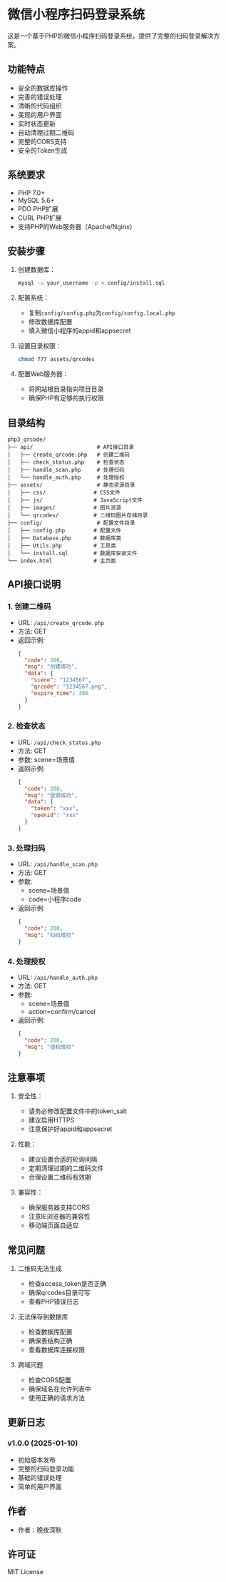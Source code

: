 # 微信小程序扫码登录系统

这是一个基于PHP的微信小程序扫码登录系统，提供了完整的扫码登录解决方案。

## 功能特点

- 安全的数据库操作
- 完善的错误处理
- 清晰的代码组织
- 美观的用户界面
- 实时状态更新
- 自动清理过期二维码
- 完整的CORS支持
- 安全的Token生成

## 系统要求

- PHP 7.0+
- MySQL 5.6+
- PDO PHP扩展
- CURL PHP扩展
- 支持PHP的Web服务器（Apache/Nginx）

## 安装步骤

1. 创建数据库：
   ```bash
   mysql -u your_username -p < config/install.sql
   ```

2. 配置系统：
   - 复制`config/config.php`为`config/config.local.php`
   - 修改数据库配置
   - 填入微信小程序的appid和appsecret

3. 设置目录权限：
   ```bash
   chmod 777 assets/qrcodes
   ```

4. 配置Web服务器：
   - 将网站根目录指向项目目录
   - 确保PHP有足够的执行权限

## 目录结构

```
php3_qrcode/
├── api/                    # API接口目录
│   ├── create_qrcode.php   # 创建二维码
│   ├── check_status.php    # 检查状态
│   ├── handle_scan.php     # 处理扫码
│   └── handle_auth.php     # 处理授权
├── assets/                 # 静态资源目录
│   ├── css/               # CSS文件
│   ├── js/                # JavaScript文件
│   ├── images/            # 图片资源
│   └── qrcodes/           # 二维码图片存储目录
├── config/                 # 配置文件目录
│   ├── config.php         # 配置文件
│   ├── Database.php       # 数据库类
│   ├── Utils.php          # 工具类
│   └── install.sql        # 数据库安装文件
└── index.html             # 主页面
```

## API接口说明

### 1. 创建二维码
- URL: `/api/create_qrcode.php`
- 方法: GET
- 返回示例:
  ```json
  {
    "code": 200,
    "msg": "创建成功",
    "data": {
      "scene": "1234567",
      "qrcode": "1234567.png",
      "expire_time": 300
    }
  }
  ```

### 2. 检查状态
- URL: `/api/check_status.php`
- 方法: GET
- 参数: scene=场景值
- 返回示例:
  ```json
  {
    "code": 200,
    "msg": "登录成功",
    "data": {
      "token": "xxx",
      "openid": "xxx"
    }
  }
  ```

### 3. 处理扫码
- URL: `/api/handle_scan.php`
- 方法: GET
- 参数: 
  - scene=场景值
  - code=小程序code
- 返回示例:
  ```json
  {
    "code": 200,
    "msg": "扫码成功"
  }
  ```

### 4. 处理授权
- URL: `/api/handle_auth.php`
- 方法: GET
- 参数:
  - scene=场景值
  - action=confirm/cancel
- 返回示例:
  ```json
  {
    "code": 200,
    "msg": "授权成功"
  }
  ```

## 注意事项

1. 安全性：
   - 请务必修改配置文件中的token_salt
   - 建议启用HTTPS
   - 注意保护好appid和appsecret

2. 性能：
   - 建议设置合适的轮询间隔
   - 定期清理过期的二维码文件
   - 合理设置二维码有效期

3. 兼容性：
   - 确保服务器支持CORS
   - 注意IE浏览器的兼容性
   - 移动端页面自适应

## 常见问题

1. 二维码无法生成
   - 检查access_token是否正确
   - 确保qrcodes目录可写
   - 查看PHP错误日志

2. 无法保存到数据库
   - 检查数据库配置
   - 确保表结构正确
   - 查看数据库连接权限

3. 跨域问题
   - 检查CORS配置
   - 确保域名在允许列表中
   - 使用正确的请求方法

## 更新日志

### v1.0.0 (2025-01-10)
- 初始版本发布
- 完整的扫码登录功能
- 基础的错误处理
- 简单的用户界面

## 作者

- 作者：晚夜深秋

## 许可证

MIT License 